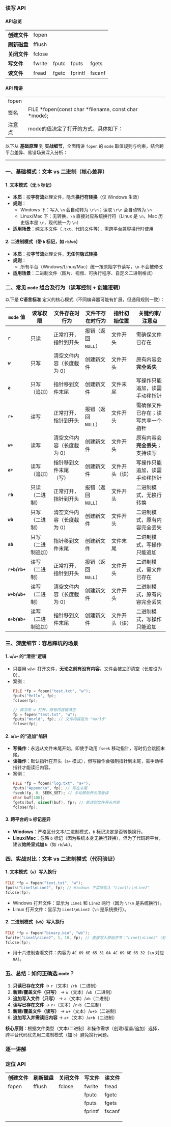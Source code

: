 ### 读写 API

#### API总览


||||||
|-|-|-|-|-|
|**创建文件**|fopen||||
|**刷新磁盘**|fflush||||
|**关闭文件**|fclose||||
|**写文件**|fwrite|fputc|fputs|fgets|
|**读文件**|fread|fgetc|fprintf|fscanf|

#### API 精讲
||||||
|-|-|-|-|-|
|fopen|||
|签名|FILE *fopen(const char *filename, const char *mode);|
|注意点|mode的值决定了打开的方式，具体如下：|


以下从 **基础原理** 到 **实战细节**，全面精讲 `fopen` 的 `mode` 取值规则与约束，结合跨平台差异、易错场景深入分析：

---

### 一、基础模式：文本 vs 二进制（核心差异）
#### 1. 文本模式（无 `b` 标记）
- **本质**：按**字符流**处理文件，隐含**换行符转换**（仅 Windows 生效）  
- **规则**：  
  - Windows 下：写入 `\n` 会自动转为 `\r\n`；读取 `\r\n` 会自动转为 `\n`  
  - Linux/Mac 下：无转换，`\n` 直接对应系统换行符（Linux 是 `\n`，Mac 历史版本是 `\r`，现代统一为 `\n`）  
- **适用场景**：纯文本文件（`.txt`、代码文件等），需跨平台兼容换行时使用  

#### 2. 二进制模式（带 `b` 标记，如 `rb`/`wb`）
- **本质**：按**字节流**处理文件，**无任何隐式转换**  
- **规则**：  
  - 所有平台（Windows/Linux/Mac）统一按原始字节读写，`\n` 不会被修改  
- **适用场景**：二进制文件（图片、视频、可执行程序、自定义二进制格式）  


### 二、常见 `mode` 组合及行为（读写控制 + 创建逻辑）
以下是 **C语言标准** 定义的核心模式（不同编译器可能有扩展，但通用规则一致）：

| `mode` 值       | 读写权限       | 文件存在时行为               | 文件不存在时行为       | 指针初始位置   | 关键约束/注意点                     |
|-----------------|----------------|------------------------------|------------------------|----------------|-------------------------------------|
| **`r`**         | 只读           | 正常打开，指针到开头         | 报错（返回 `NULL`）    | 文件开头       | 需确保文件已存在                    |
| **`w`**         | 只写           | 清空文件内容（长度截为 0）   | 创建新文件             | 文件开头       | 原有内容会**完全丢失**              |
| **`a`**         | 只写（追加）   | 指针移到文件末尾             | 创建新文件             | 文件末尾       | 写操作只能追加，读需手动移指针      |
| **`r+`**        | 读写           | 正常打开，指针到开头         | 报错（返回 `NULL`）    | 文件开头       | 需确保文件已存在；读写共享一个指针  |
| **`w+`**        | 读写           | 清空文件内容（长度截为 0）   | 创建新文件             | 文件开头       | 原有内容会**完全丢失**；支持读写    |
| **`a+`**        | 读写（追加）   | 指针移到文件末尾（写）       | 创建新文件             | 文件开头（读） | 写操作只能追加，读需手动移指针      |
| **`rb`**        | 只读（二进制） | 正常打开，指针到开头         | 报错（返回 `NULL`）    | 文件开头       | 二进制模式，无换行转换              |
| **`wb`**        | 只写（二进制） | 清空文件内容（长度截为 0）   | 创建新文件             | 文件开头       | 二进制模式，原有内容完全丢失        |
| **`ab`**        | 只写（二进制追加） | 指针移到文件末尾         | 创建新文件             | 文件末尾       | 二进制模式，写操作只能追加          |
| **`r+b`/`rb+`** | 读写（二进制） | 正常打开，指针到开头         | 报错（返回 `NULL`）    | 文件开头       | 二进制模式，需文件已存在            |
| **`w+b`/`wb+`** | 读写（二进制） | 清空文件内容（长度截为 0）   | 创建新文件             | 文件开头       | 二进制模式，原有内容完全丢失        |
| **`a+b`/`ab+`** | 读写（二进制追加） | 指针移到文件末尾         | 创建新文件             | 文件开头（读） | 二进制模式，写操作只能追加          |  


### 三、深度细节：容易踩坑的场景
#### 1. **`w`/`w+` 的“清空”逻辑**  
- 只要用 `w`/`w+` 打开文件，**无论之前有没有内容**，文件会被立即清空（长度设为 0）。  
- 案例：  
  ```c
  FILE *fp = fopen("test.txt", "w");
  fputs("Hello", fp); 
  fclose(fp); 

  // 再次用 w 打开，原有内容被清空
  fp = fopen("test.txt", "w"); 
  fputs("World", fp); // 文件内容变为 "World"
  fclose(fp);
  ```

#### 2. **`a`/`a+` 的“追加”陷阱**  
- **写操作**：永远从文件末尾开始，即使手动用 `fseek` 移动指针，写时仍会跳回末尾。  
- **读操作**：默认指针在开头（`a+` 模式），但写操作会强制指针到末尾，需手动移指针才能读旧内容。  
- 案例：  
  ```c
  FILE *fp = fopen("log.txt", "a+");
  fputs("Append\n", fp); // 写在末尾
  fseek(fp, 0, SEEK_SET); // 手动移到开头准备读
  char buf[100];
  fgets(buf, sizeof(buf), fp); // 能读到文件开头内容
  fclose(fp);
  ```

#### 3. **跨平台的 `b` 标记差异**  
- **Windows**：严格区分文本/二进制模式，`b` 标记决定是否转换换行。  
- **Linux/Mac**：忽略 `b` 标记（因为系统本身无换行转换），但为了代码跨平台，建议**始终显式加 `b`**（如 `rb`/`wb`）。  


### 四、实战对比：文本 vs 二进制模式（代码验证）
#### 1. 文本模式（`w`）写入换行  
```c
FILE *fp = fopen("text.txt", "w");
fputs("Line1\nLine2", fp); // Windows 下实际写入 "Line1\r\nLine2"
fclose(fp);
```  
- Windows 打开文件：显示为 `Line1` 和 `Line2` 两行（因为 `\r\n` 是系统换行）。  
- Linux 打开文件：显示为 `Line1\nLine2`（`\n` 是系统换行）。  


#### 2. 二进制模式（`wb`）写入换行  
```c
FILE *fp = fopen("binary.bin", "wb");
fwrite("Line1\nLine2", 1, 10, fp); // 直接写入原始字节："Line1\nLine2"（无转换）
fclose(fp);
```  
- 用十六进制查看文件：内容为 `4C 69 6E 65 31 0A 4C 69 6E 65 32`（`\n` 对应 `0A`）。  


### 五、总结：如何正确选 `mode`？
1. **只读已存在文件** → `r`（文本）/`rb`（二进制）  
2. **新建/覆盖文件（只写）** → `w`（文本）/`wb`（二进制）  
3. **追加写入文件（只写）** → `a`（文本）/`ab`（二进制）  
4. **读写已存在文件** → `r+`（文本）/`r+b`（二进制）  
5. **新建/覆盖文件（读写）** → `w+`（文本）/`w+b`（二进制）  
6. **追加写入并需读旧内容** → `a+`（文本）/`a+b`（二进制）  

**核心原则**：根据文件类型（文本/二进制）和操作需求（创建/覆盖/追加）选择，跨平台代码优先用二进制模式（加 `b`）避免换行问题。



### 逐一讲解

### 定位 API

||||||
|-|-|-|-|-|
|**创建文件**|**刷新磁盘**|**关闭文件**|**写文件**|**读文件**|
|fopen|fflush|fclose|fwrite|fread|
||||fputc|fgetc|
||||fputs|fgets|
||||fprintf|fscanf|
||||||
||||||
||||||